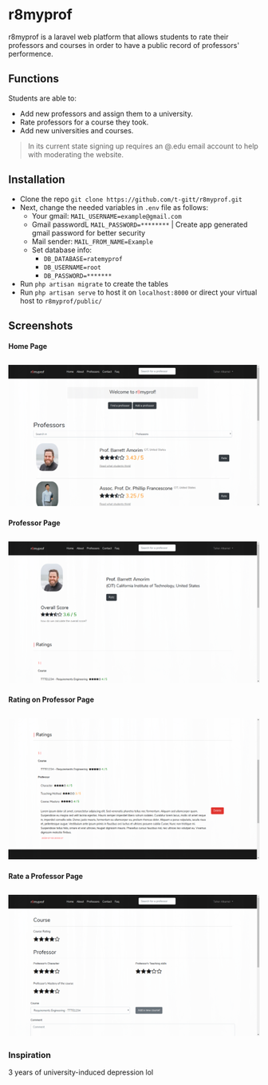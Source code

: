# r8myprof
r8myprof is a laravel web platform that allows students to rate their professors and courses in order to have a public record of professors' performence.

## Functions
Students are able to:
* Add new professors and assign them to a university.
* Rate professors for a course they took.
* Add new universities and courses.

> In its current state signing up requires an @.edu email account to help with moderating the website.

## Installation
* Clone the repo `git clone https://github.com/t-gitt/r8myprof.git`
* Next, change the needed variables in `.env` file as follows:
    * Your gmail: `MAIL_USERNAME=example@gmail.com`
    * Gmail passwordL `MAIL_PASSWORD=********` | Create app generated gmail password for better security
    * Mail sender: `MAIL_FROM_NAME=Example`
    * Set database info:
        * `DB_DATABASE=ratemyprof`
        * `DB_USERNAME=root`
        * `DB_PASSWORD=*******`
* Run `php artisan migrate` to create the tables
* Run `php artisan serve` to host it on `localhost:8000` or direct your virtual host to `r8myprof/public/`

## Screenshots
#### Home Page
![Alt text](/Screenshots/1.png?raw=true "Home Page")
---
#### Professor Page
![Alt text](/Screenshots/2.png?raw=true "Professor Page")
---
#### Rating on Professor Page
![Alt text](/Screenshots/3.png?raw=true "Rating Display")
---
#### Rate a Professor Page
![Alt text](/Screenshots/4.png?raw=true "Rating")
---
### Inspiration
3 years of university-induced depression lol